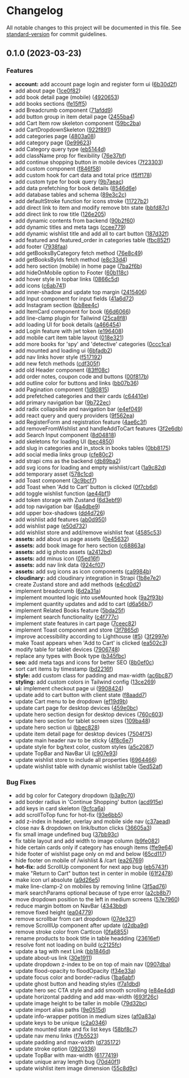 # Changelog

All notable changes to this project will be documented in this file. See [standard-version](https://github.com/conventional-changelog/standard-version) for commit guidelines.

## 0.1.0 (2023-03-23)


### Features

* **account:** add account page login and register form ui ([6b30d2f](https://github.com/satnaing/next-bookstore/commit/6b30d2f82a4fa89c49dd5ff6765013f00e94f335))
* add about page ([1ce0f82](https://github.com/satnaing/next-bookstore/commit/1ce0f826c903e53f2b817c25ac29f33f911961f7))
* add book detail page (mobile) ([4920653](https://github.com/satnaing/next-bookstore/commit/492065373857490b780aeef561d72be379f43d20))
* add books sections ([fe15ff5](https://github.com/satnaing/next-bookstore/commit/fe15ff5b4931405fae2cb6bac2cd3a0e8a7ced20))
* add Breadcrumb component ([71afdd9](https://github.com/satnaing/next-bookstore/commit/71afdd9dda0ff285f03dc0981d9dca59eb234477))
* add button group in item detail page ([2455ba4](https://github.com/satnaing/next-bookstore/commit/2455ba46d4cda97d0c9459251e1ec20221468260))
* add Cart Item row skeleton component ([59bc2ba](https://github.com/satnaing/next-bookstore/commit/59bc2ba12fd59012064da1504a380d3fcd59676c))
* add CartDropdownSkeleton ([922f891](https://github.com/satnaing/next-bookstore/commit/922f8913620992a83b5cdc3957757df66e922f96))
* add categories page ([4803a08](https://github.com/satnaing/next-bookstore/commit/4803a080edfb86e3a99ef57f17194b3c2128331e))
* add category page ([0e99623](https://github.com/satnaing/next-bookstore/commit/0e99623f661358e64ec72ce9b501be126d503176))
* add Category query type ([eb5144d](https://github.com/satnaing/next-bookstore/commit/eb5144d4eb795fdf371b746a2c2f725d22092670))
* add className prop for flexibility ([76e37bf](https://github.com/satnaing/next-bookstore/commit/76e37bfa9b2c5aece4023289cfccada81b3cbd03))
* add continue shopping button in mobile devices ([7f23303](https://github.com/satnaing/next-bookstore/commit/7f23303901c0499a5849942cac0bb4705c8d0757))
* add custom component ([f846f58](https://github.com/satnaing/next-bookstore/commit/f846f58366d9b567188fba0f73c4c3e5515eb2eb))
* add custom hook for cart data and total price ([f5ff178](https://github.com/satnaing/next-bookstore/commit/f5ff17835be2baf6d3863cf14786f492817725f5))
* add custom type for book query ([9b7aeac](https://github.com/satnaing/next-bookstore/commit/9b7aeac1172ed1250d2795e9a9d096fea4b69436))
* add data prefetching for book details ([8546d6e](https://github.com/satnaing/next-bookstore/commit/8546d6eb5aa213ddff1108261e4dbc97c4dae04e))
* add database tables and schema ([89e3c2c](https://github.com/satnaing/next-bookstore/commit/89e3c2c0fbe5beed4da8630b2626441eccf004ce))
* add defaultStroke function for icons stroke ([11727b2](https://github.com/satnaing/next-bookstore/commit/11727b2eca099bdd4461a814a7f6120ae2086ec9))
* add direct link to item and modify remove btn state ([bbfd87c](https://github.com/satnaing/next-bookstore/commit/bbfd87cc088315996f6d8c4aff9540bcf4314ed7))
* add direct link to row title ([126e205](https://github.com/satnaing/next-bookstore/commit/126e205ff278cd4af18ce0a75cc100376b39ce9a))
* add dynamic contents from backend ([90b2f60](https://github.com/satnaing/next-bookstore/commit/90b2f60b0b9a34c838095e0e4a74c2bb6e62e976))
* add dynamic titles and meta tags ([ccee779](https://github.com/satnaing/next-bookstore/commit/ccee779198b2f44e5af9b89555f62dda4bd22434))
* add dynamic wishlist title and add all to cart button ([187d32f](https://github.com/satnaing/next-bookstore/commit/187d32fc930d30ea54c28685a780179e7114e312))
* add featured and featured_order in categories table ([fbc852f](https://github.com/satnaing/next-bookstore/commit/fbc852f1bf4d78f8228d96226fde508c1cd07b41))
* add footer ([7938faa](https://github.com/satnaing/next-bookstore/commit/7938faa04874ff55a7d12c7133ca87c12661d9a5))
* add getBooksByCategory fetch method ([76e8c49](https://github.com/satnaing/next-bookstore/commit/76e8c4915a61c65b9b7593fbe6926ac466db1cc2))
* add getBooksByIds fetch method ([e8c33d4](https://github.com/satnaing/next-bookstore/commit/e8c33d47c91532edf4ef9688b2cb3e5cca3c2dbe))
* add hero section (mobile) in home page ([7ba2f6b](https://github.com/satnaing/next-bookstore/commit/7ba2f6bb98062320d720cee2ba7b6f5294059adc))
* add hideOnMobile option to Footer ([60b118c](https://github.com/satnaing/next-bookstore/commit/60b118c6a9927a78acc037bcfb72dd4dcda5e06f))
* add hover style in topbar links ([0866c5d](https://github.com/satnaing/next-bookstore/commit/0866c5dadb91e34f7c0baa146f2340509f3d5529))
* add icons ([c6ab741](https://github.com/satnaing/next-bookstore/commit/c6ab741805c7f5ae0c5dbedf37eabad17ca47c25))
* add inner-shadow and update top margin ([2415406](https://github.com/satnaing/next-bookstore/commit/2415406e9e38c31f941b6eedd89d2c4e2fa28e7f))
* add Input component for input fields ([41a6d72](https://github.com/satnaing/next-bookstore/commit/41a6d72ab2039a163d1ef8eaff01762e938cd2fd))
* add Instagram section ([bb8ee4c](https://github.com/satnaing/next-bookstore/commit/bb8ee4cc0e1d6537265b2f3f4ae4cf9e3acde8b5))
* add ItemCard component for book ([66d6066](https://github.com/satnaing/next-bookstore/commit/66d60666dbbcd0c5636ced8bc26659dbbefba9f0))
* add line-clamp plugin for Tailwind ([25ca8f8](https://github.com/satnaing/next-bookstore/commit/25ca8f8e2d9afff948f5b1a7bebb31b0b01b52b7))
* add loading UI for book details ([a466454](https://github.com/satnaing/next-bookstore/commit/a4664540bd9bc53bda31d50640b2086aa330665b))
* add Login feature with jwt token ([e196408](https://github.com/satnaing/next-bookstore/commit/e196408163c5670188932af1538d8276cb040d7a))
* add mobile cart item table layout ([018e321](https://github.com/satnaing/next-bookstore/commit/018e321ec10c604ef36df5bf945adf79dd6c9c6e))
* add more books for 'spy' and 'detective' categories ([0ccc1ca](https://github.com/satnaing/next-bookstore/commit/0ccc1ca662b614a25715388abf57bba9f097d23a))
* add mounted and loading ui ([6bfadb2](https://github.com/satnaing/next-bookstore/commit/6bfadb2a1d84fa895077568fe1f971be61945048))
* add nav links hover style ([f517192](https://github.com/satnaing/next-bookstore/commit/f51719205d5ffc7248ecc2845608da222b21c749))
* add new fetch methods ([cdf305f](https://github.com/satnaing/next-bookstore/commit/cdf305fc964721eec8e7a95948378546435bebc3))
* add old Header component ([83ff08c](https://github.com/satnaing/next-bookstore/commit/83ff08cea1c49b673f20bb9b354156ee22bfefe1))
* add order notes, coupon code and buttons ([00f817b](https://github.com/satnaing/next-bookstore/commit/00f817b54908bdde86b86da1d72b16ace99e7ed7))
* add outline color for buttons and links ([bb07b36](https://github.com/satnaing/next-bookstore/commit/bb07b365c86d58f6f12db36d2a3784046a3b0e89))
* add Pagination component ([1d80815](https://github.com/satnaing/next-bookstore/commit/1d808156f20df009a2df46f79a2681c2a19bd234))
* add prefetched categories and their cards ([c64410e](https://github.com/satnaing/next-bookstore/commit/c64410ecce46f47af1138125b55f1e4f163c1963))
* add primary navigation bar ([9b722ec](https://github.com/satnaing/next-bookstore/commit/9b722ecba76b69591c696e6d20448304eeb2b672))
* add radix collapsible and navigation bar ([e4ef049](https://github.com/satnaing/next-bookstore/commit/e4ef0498a0bbde23a8b2ed7daae940b3d34b5375))
* add react query and query providers ([9f562ea](https://github.com/satnaing/next-bookstore/commit/9f562ea40f98ca54760fbe4e6a9ddd45badb8923))
* add RegisterForm and registration feature ([4ae6c3f](https://github.com/satnaing/next-bookstore/commit/4ae6c3f09b6ab9e0ff4f0d0c5c8a32343ce8d295))
* add removeFromWishlist and handleAddToCart features ([3f2e6db](https://github.com/satnaing/next-bookstore/commit/3f2e6dbbb16f5c168ff8b6343c0d4b153d596b45))
* add Search Input component ([8d04818](https://github.com/satnaing/next-bookstore/commit/8d0481851d2b3c13a8951966abab6c3cd95aaa6a))
* add skeletons for loading UI ([bec4850](https://github.com/satnaing/next-bookstore/commit/bec4850a92e3c35f41596b9bb4666ea80a843c96))
* add slug in categories and in_stock in books tables ([0bb8175](https://github.com/satnaing/next-bookstore/commit/0bb817582351cec1be9b10f8d1982db85054ce59))
* add social media links group ([cfe80c2](https://github.com/satnaing/next-bookstore/commit/cfe80c2f852c53ff827855c9bcf45847bad06289))
* add strapi cms as the backend ([db89ba2](https://github.com/satnaing/next-bookstore/commit/db89ba2b7399a483aadb69dba1255e1912720eab))
* add svg icons for loading and empty wishlist/cart ([1a9c82d](https://github.com/satnaing/next-bookstore/commit/1a9c82d24b8d3a55b9ac33aa725ccd553f520e96))
* add temporary asset ([578c1cd](https://github.com/satnaing/next-bookstore/commit/578c1cd379ffe5d7288ffbd5adeef0df0cda9f84))
* add Toast component ([3c9bcf7](https://github.com/satnaing/next-bookstore/commit/3c9bcf7379adf03cffcd54f1078e2b6ce01c1e7f))
* add Toast when 'Add to Cart' button is clicked ([0f7cb6d](https://github.com/satnaing/next-bookstore/commit/0f7cb6d25cc6e87390e69fe9222f92d6862678c1))
* add toggle wishlist function ([ae44bf1](https://github.com/satnaing/next-bookstore/commit/ae44bf13b927f0ccd8f58a200ef4f88564786027))
* add token storage with Zustand ([6d3ebf9](https://github.com/satnaing/next-bookstore/commit/6d3ebf9108174dbc78a4224649774794327df1dc))
* add top navigation bar ([6a4dbe9](https://github.com/satnaing/next-bookstore/commit/6a4dbe922f58a704a9ee02f940f0ad0f04a2f3c3))
* add upper box-shadows ([dd4d726](https://github.com/satnaing/next-bookstore/commit/dd4d7267039e7b4a94dc941273b6c3e3140bbcd0))
* add wishlist add features ([ab0d950](https://github.com/satnaing/next-bookstore/commit/ab0d9509069e6eabdc6cc76da62502762a5df849))
* add wishlist page ([e50d732](https://github.com/satnaing/next-bookstore/commit/e50d732fb92a4b3deaed509efaf93e86f8b1ed4a))
* add wishlist store and add/remove wishlist feat ([4585c53](https://github.com/satnaing/next-bookstore/commit/4585c53baa57007a4fe22bab63e4c98b58092eea))
* **assets:** add about us page assets ([0e45632](https://github.com/satnaing/next-bookstore/commit/0e456322193506e5f60db78c8b03c9f3bd43c519))
* **assets:** add book image for hero section ([c68863a](https://github.com/satnaing/next-bookstore/commit/c68863ab6d226785bd69a3baee5fac2d002a0d76))
* **assets:** add ig photo assets ([a2412bd](https://github.com/satnaing/next-bookstore/commit/a2412bd0e474ab1aa8de7f7f58974c952b9d56bb))
* **assets:** add minus icon ([05ed16f](https://github.com/satnaing/next-bookstore/commit/05ed16fe13297507d96922f55f02445fd49b0c95))
* **assets:** add nav link data ([924cf07](https://github.com/satnaing/next-bookstore/commit/924cf07f264c139ed4eb8f720a044856ee5c1f73))
* **assets:** add svg icons as icon components ([ca9984b](https://github.com/satnaing/next-bookstore/commit/ca9984b0a5a03c9b90efb608d5db73b97fdcba5c))
* **cloudinary:** add cloudinary integration in Strapi ([1b8e7e2](https://github.com/satnaing/next-bookstore/commit/1b8e7e27fe5838c56da121702ec7fb64b9d91a55))
* create Zustand store and add methods ([e4cd0d2](https://github.com/satnaing/next-bookstore/commit/e4cd0d23ee0a8ef1cff8c75bc10f152ab4902b5c))
* implement breadcrumb ([6d2a31a](https://github.com/satnaing/next-bookstore/commit/6d2a31a583543a7e8fc4e2b0329a8b9f5773a1b0))
* implement mounted logic into useMounted hook ([9a2f93b](https://github.com/satnaing/next-bookstore/commit/9a2f93bcb962dc5fad3341e6823027d9e8f0c1cc))
* implement quantity updates and add to cart ([d6a56b7](https://github.com/satnaing/next-bookstore/commit/d6a56b7630dba36860781d6763f93bb0526bb2b6))
* implement Related Books feature ([5bda25f](https://github.com/satnaing/next-bookstore/commit/5bda25f7188a833afb10dda014a0b368d3217e07))
* implement search functionality ([c4f777c](https://github.com/satnaing/next-bookstore/commit/c4f777ce3d3cf8ec21846481af55b09266c6c883))
* implement state features in cart page ([7ceec82](https://github.com/satnaing/next-bookstore/commit/7ceec8267cd7fcb364d40156349d1dfaa77baffc))
* implement Toast component and store ([3f7865d](https://github.com/satnaing/next-bookstore/commit/3f7865d77518d389ea1f1532b380676fc3740a9a))
* improve accessibility according to Lighthouse ([#5](https://github.com/satnaing/next-bookstore/issues/5)) ([3f2997e](https://github.com/satnaing/next-bookstore/commit/3f2997e1770c00d52ea58d7daf9e12e05bfe1ab4))
* make Toast appears when 'Add to Cart' is clicked ([ea502c3](https://github.com/satnaing/next-bookstore/commit/ea502c3fb42a59c1cf0fae47b05608241e7a1eec))
* modify table for tablet devices ([7906748](https://github.com/satnaing/next-bookstore/commit/7906748932783cbb6ccea0773ba8b9d956ea9326))
* replace any types with Book type ([b345fbc](https://github.com/satnaing/next-bookstore/commit/b345fbcb2093fb79c9b13fb7288a4e9ad5875629))
* **seo:** add meta tags and icons for better SEO ([8b0ef0c](https://github.com/satnaing/next-bookstore/commit/8b0ef0c1973551d0f64393130b2f615704cbeaba))
* sort cart items by timestamp ([bd2216f](https://github.com/satnaing/next-bookstore/commit/bd2216f0b36adb9338a59a37cbfa1525f3af66d8))
* **style:** add custom class for padding and max-width ([ac6bc87](https://github.com/satnaing/next-bookstore/commit/ac6bc871235e56da3f271e772f45bb6f05584402))
* **styling:** add custom colors in Tailwind config ([13ce269](https://github.com/satnaing/next-bookstore/commit/13ce26926e8b6e375d7be66cd47e88ad522b3814))
* **ui:** implement checkout page ui ([9908424](https://github.com/satnaing/next-bookstore/commit/9908424cb89bee9329697a9447125b74cba5f0d4))
* update add to cart button with client state ([f8aadd7](https://github.com/satnaing/next-bookstore/commit/f8aadd71c25c1de45e644ac72894ca0854dad841))
* update Cart menu to be dropdown ([ef19d9b](https://github.com/satnaing/next-bookstore/commit/ef19d9b5c3cd7db6a91c84653e3681496c22be5c))
* update cart page for desktop devices ([459e0bc](https://github.com/satnaing/next-bookstore/commit/459e0bc63b58f5ca3ba78162974e4f4fa0f92134))
* update hero section design for desktop devices ([760c603](https://github.com/satnaing/next-bookstore/commit/760c603335caa7e65768ce71f5f2b6c0520d849f))
* update hero section for tablet screen sizes ([109ba48](https://github.com/satnaing/next-bookstore/commit/109ba48a20ccc309d03160e3e7cfec4c01807c69))
* update hero section ui ([bbec828](https://github.com/satnaing/next-bookstore/commit/bbec82844fb06f751308854995c1d22f95e8c510))
* update item detail page for desktop devices ([7504f75](https://github.com/satnaing/next-bookstore/commit/7504f75b84212fb217938470c78dcc7537afa31c))
* update main header nav to be sticky ([4f8c6e7](https://github.com/satnaing/next-bookstore/commit/4f8c6e71e5df2c1e2e83d748e4698cfdc0c0a555))
* update style for bg/text color, custom styles ([a5c2087](https://github.com/satnaing/next-bookstore/commit/a5c2087b8d1297176cbfdf45290de6954f3d4a2f))
* update TopBar and NavBar UI ([c907e93](https://github.com/satnaing/next-bookstore/commit/c907e930cdaf9ff563398a1f93b95730f2048f1d))
* update wishlist store to include all properties ([6964466](https://github.com/satnaing/next-bookstore/commit/69644664aa0e8499cd831197c19b1106cd37395c))
* update wishlist table with dynamic wishlist table ([5ed52af](https://github.com/satnaing/next-bookstore/commit/5ed52af1a9034b3c99a025ce643aae75a1881d67))


### Bug Fixes

* add bg color for Category dropdown ([b3a9c70](https://github.com/satnaing/next-bookstore/commit/b3a9c70cdd928626debbbfab124771a248ca49f5))
* add border radius in 'Continue Shopping' button ([acd915e](https://github.com/satnaing/next-bookstore/commit/acd915e4d9a6339851b53339a50d0c236cf14fc8))
* add keys in card skeleton ([9cfca6a](https://github.com/satnaing/next-bookstore/commit/9cfca6a1515db78cdeb2606e003800d735bf4a23))
* add scrollToTop func for hot-fix ([93e6bb5](https://github.com/satnaing/next-bookstore/commit/93e6bb59ed83d672cbbdc00c603a5e55093e5195))
* add z-index in header, overlay and mobile side nav ([c37aead](https://github.com/satnaing/next-bookstore/commit/c37aeadeace9e3e727b1db367700a46e6fbfd0fc))
* close nav & dropdown on link/button clicks ([36605a3](https://github.com/satnaing/next-bookstore/commit/36605a33277a08036c5dbb627df6e65fef4af447))
* fix small image undefined bug ([37bb93c](https://github.com/satnaing/next-bookstore/commit/37bb93c6bd22eba07fb184ca1c7f0e2658a4fd30))
* fix table layout and add width to image column ([b9fe082](https://github.com/satnaing/next-bookstore/commit/b9fe082917fdad236f6cab8a749d9b96ec2fa889))
* hide certain cards only if category has enough items ([ffe9e64](https://github.com/satnaing/next-bookstore/commit/ffe9e64eb0033f080f0d07cc0fb8bf94669fe1a9))
* hide footer of wishlist page only on md and below ([65cd117](https://github.com/satnaing/next-bookstore/commit/65cd117eeca8dc16705e5a9a9306876f4644c0e3))
* hide footer on mobile of /wishlist & /cart ([ea26769](https://github.com/satnaing/next-bookstore/commit/ea267696cc563ec2b17587304b7893863ee01ec2))
* **hot-fix:** add ScrollUp component for next app bug ([eb5743f](https://github.com/satnaing/next-bookstore/commit/eb5743f6265f6898065e828e2ed17ca87dfa05ad))
* make "Return to Cart" button text in center in mobile ([61f2478](https://github.com/satnaing/next-bookstore/commit/61f247863fe4863c21ed0fcd9ae75a818afe9e29))
* make icon url absolute ([a9d26e5](https://github.com/satnaing/next-bookstore/commit/a9d26e5bd8108341bd2d20f0a715db14f055d883))
* make line-clamp-2 on mobiles by removing !inline ([3f5ad76](https://github.com/satnaing/next-bookstore/commit/3f5ad761c48553aabcef900a02ae837faa62b289))
* mark searchParams optional because of type error ([a2cb8b7](https://github.com/satnaing/next-bookstore/commit/a2cb8b7b885d529cf2db01306c361ec070209a3b))
* move dropdown position to the left in medium screens ([57e7960](https://github.com/satnaing/next-bookstore/commit/57e7960a3ca59703855af2820dc59aadf1caf27d))
* reduce margin bottom on NavBar ([4343bbd](https://github.com/satnaing/next-bookstore/commit/4343bbda5ef4d337c5bd5c872e148f47cd6bdec7))
* remove fixed height ([ea04779](https://github.com/satnaing/next-bookstore/commit/ea047792c6553e2933948e4b43ac46750951b210))
* remove scrollbar from cart dropdown ([07de321](https://github.com/satnaing/next-bookstore/commit/07de321841d285e6fe49087e75749f023c993e47))
* remove ScrolllUp component after update ([d2dba9d](https://github.com/satnaing/next-bookstore/commit/d2dba9d0de8b1fb18023732b5573edb9f55183b9))
* remove stroke color from CartIcon ([0fa6855](https://github.com/satnaing/next-bookstore/commit/0fa685590bd4cbfce2008b636368ab6dc7a95ddb))
* rename products to book title in table headding ([23616ef](https://github.com/satnaing/next-bookstore/commit/23616ef5f053c8f9034ea58e18699cb76b968c14))
* resolve font not loading on build ([c2125fc](https://github.com/satnaing/next-bookstore/commit/c2125fc124324b1b0da973f8700d84c26168a60d))
* update a tag with next Link ([bb1846d](https://github.com/satnaing/next-bookstore/commit/bb1846dc0d30a5fe63412f66446383e027dff9e6))
* update about-us link ([30e1911](https://github.com/satnaing/next-bookstore/commit/30e1911328e1de4d2ea97d6f417ee1f717ed075b))
* update dropdown z-index to be on top of main nav ([0907dba](https://github.com/satnaing/next-bookstore/commit/0907dbaecc5d6a0b3076e79def0e58acd0d3c69a))
* update flood-opacity to floodOpacity ([f34e33a](https://github.com/satnaing/next-bookstore/commit/f34e33a86f81930f5bb813769077ea18917c8716))
* update focus color and border-radius ([1ba6abf](https://github.com/satnaing/next-bookstore/commit/1ba6abfe5cf09ccffd53011f56f7bb5512c0f4d0))
* update ghost button and heading styles ([f7a1dbd](https://github.com/satnaing/next-bookstore/commit/f7a1dbd98327870ff4e2026340bb9b8afe1251a3))
* update hero sec CTA style and add smooth scrolling ([e84e4dd](https://github.com/satnaing/next-bookstore/commit/e84e4dd01627b5e399b792fcfa117639e6d726ad))
* update horizontal padding and add max-width ([693f26c](https://github.com/satnaing/next-bookstore/commit/693f26cd5ff353e990ec7f5a84e1f60248708445))
* update image height to be taller in mobile ([79d32bc](https://github.com/satnaing/next-bookstore/commit/79d32bc3bdcf3a45b02813e88953010e6aace328))
* update import alias paths ([9e0515d](https://github.com/satnaing/next-bookstore/commit/9e0515d5c028117cb2e260046b1957385876dd07))
* update info-wrapper potition in medium sizes ([af0a83a](https://github.com/satnaing/next-bookstore/commit/af0a83a28f03eed635e79fd1997b42f2f5d13222))
* update keys to be unique ([c2a0346](https://github.com/satnaing/next-bookstore/commit/c2a034662b0ff131a1a804935296faf7ee04643d))
* update mounted state and fix list keys ([58bf8c7](https://github.com/satnaing/next-bookstore/commit/58bf8c7d8c92c3a52da31e033c17e9adb8280946))
* update nav menu links ([f7b5523](https://github.com/satnaing/next-bookstore/commit/f7b55230a673970eaaf0cc5e537c70ac5a417d3d))
* update padding and max-width ([d735172](https://github.com/satnaing/next-bookstore/commit/d7351720922f44dbc952529cda688f2b8922941c))
* update stroke option ([0920336](https://github.com/satnaing/next-bookstore/commit/0920336c82ed26d9564006e6c969c54f6a417a25))
* update TopBar with max-width ([6177419](https://github.com/satnaing/next-bookstore/commit/61774198d02365a1f16ef20320e152c2c3688d50))
* update unique array length bug ([70d40f1](https://github.com/satnaing/next-bookstore/commit/70d40f1afd59355ad895611eabcfa4bdde675c30))
* update wishlist item image dimension ([55c8d9c](https://github.com/satnaing/next-bookstore/commit/55c8d9ceaa13f6d28eccd5a5e813fb4c5f0917bb))
